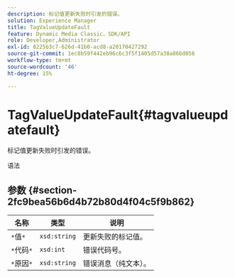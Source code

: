 ```yaml
---
description: 标记值更新失败时引发的错误。
solution: Experience Manager
title: TagValueUpdateFault
feature: Dynamic Media Classic，SDK/API
role: Developer,Administrator
exl-id: 8225b3c7-626d-41b0-acd8-a20170427292
source-git-commit: 1ec8b59f442eb96c6c3f5f1405d57a38a86bd056
workflow-type: tm+mt
source-wordcount: '46'
ht-degree: 15%

---
```


# TagValueUpdateFault{#tagvalueupdatefault}

标记值更新失败时引发的错误。

语法

## 参数 {#section-2fc9bea56b6d4b72b80d4f04c5f9b862}

| 名称 | 类型 | 说明 |
|---|---|---|
| `*`值`*` | `xsd:string` | 更新失败的标记值。 |
| `*`代码`*` | `xsd:int` | 错误代码号。 |
| `*`原因`*` | `xsd:string` | 错误消息（纯文本）。 |

